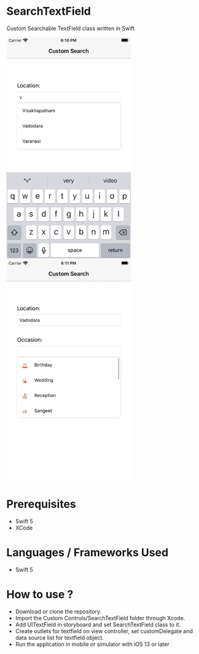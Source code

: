 # SearchTextField
Custom Searchable TextField class written in Swift

<img src="https://github.com/Rishu0021/SearchTextField/blob/main/Screenshots/Screenshot1.png" width="324"> <img src="https://github.com/Rishu0021/SearchTextField/blob/main/Screenshots/Screenshot.png" width="324"> 

# Prerequisites
- Swift 5
- XCode

# Languages / Frameworks Used
- Swift 5

# How to use ?
- Download or clone the repository.
- Import the Custom Controls/SearchTextField folder through Xcode.
- Add UITextField in storyboard and set SearchTextField class to it. 
- Create outlets for textfield on view controller, set customDelegate and data source list for textfield object.
- Run the application in mobile or simulator with iOS 13 or later
